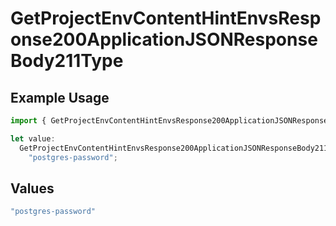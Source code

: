# GetProjectEnvContentHintEnvsResponse200ApplicationJSONResponseBody211Type

## Example Usage

```typescript
import { GetProjectEnvContentHintEnvsResponse200ApplicationJSONResponseBody211Type } from "@simplesagar/vercel/models/getprojectenvop.js";

let value:
  GetProjectEnvContentHintEnvsResponse200ApplicationJSONResponseBody211Type =
    "postgres-password";
```

## Values

```typescript
"postgres-password"
```